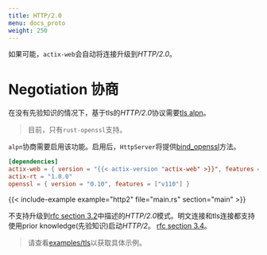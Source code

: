 ```yaml
---
title: HTTP/2.0
menu: docs_proto
weight: 250
---
```


如果可能，`actix-web`会自动将连接升级到*HTTP/2.0*。

# Negotiation 协商

在没有先验知识的情况下，基于tls的*HTTP/2.0*协议需要[tls alpn][tlsalpn]。 

> 目前，只有`rust-openssl`支持。

`alpn`协商需要启用该功能。启用后，`HttpServer`将提供[bind_openssl][bindopenssl]方法。

```toml
[dependencies]
actix-web = { version = "{{< actix-version "actix-web" >}}", features = ["openssl"] }
actix-rt = "1.0.0"
openssl = { version = "0.10", features = ["v110"] }
```
{{< include-example example="http2" file="main.rs" section="main" >}}

不支持升级到[rfc section 3.2][rfcsection32]中描述的*HTTP/2.0*模式。明文连接和tls连接都支持使用prior knowledge(先验知识)启动*HTTP/2*。 [rfc section 3.4][rfcsection34]。

> 请查看[examples/tls][examples]以获取具体示例。

[rfcsection32]: https://http2.github.io/http2-spec/#rfc.section.3.2
[rfcsection34]: https://http2.github.io/http2-spec/#rfc.section.3.4
[bindopenssl]: https://docs.rs/actix-web/2/actix_web/struct.HttpServer.html#method.bind_openssl
[tlsalpn]: https://tools.ietf.org/html/rfc7301
[examples]: https://github.com/actix/examples/tree/master/rustls
